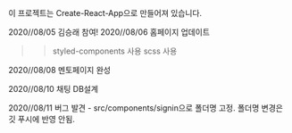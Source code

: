 이 프로젝트는 Create-React-App으로 만들어져 있습니다.

2020//08/05 김승래 참여!
2020//08/06 홈페이지 업데이트

> > styled-components 사용
> > scss 사용

2020//08/08 멘토페이지 완성

2020//08/10 채팅 DB설계 

2020//08/11 버그 발견 - src/components/signin으로 폴더명 고정. 폴더명 변경은 깃 푸시에 반영 안됨.
